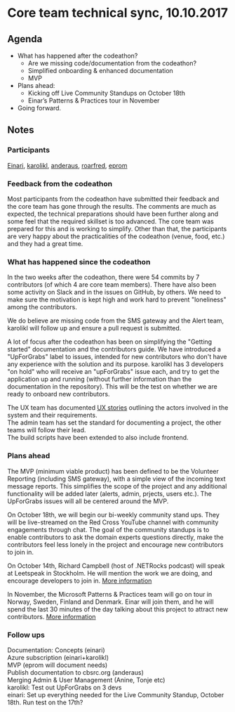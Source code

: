# Core team technical sync, 10.10.2017

## Agenda

* What has happened after the codeathon?
    - Are we missing code/documentation from the codeathon?
    - Simplified onboarding & enhanced documentation
    - MVP
* Plans ahead: 
    - Kicking off Live Community Standups on October 18th
    - Einar’s Patterns & Practices tour in November
* Going forward.

## Notes

### Participants

[Einari](https://github.com/einari), [karolikl](https://github.com/karolikl), [anderaus](https://github.com/anderaus), [roarfred](https://github.com/roarfred), [eprom](https://github.com/eprom)

### Feedback from the codeathon

Most participants from the codeathon have submitted their feedback and the core team has gone through the results. The comments are much as expected, the technical preparations should have been further along and some feel that the required skillset is too advanced. The core team was prepared for this and is working to simplify. Other than that, the participants are very happy about the practicalities of the codeathon (venue, food, etc.) and they had a great time. 

### What has happened since the codeathon

In the two weeks after the codeathon, there were 54 commits by 7 contributors (of which 4 are core team members). There have also been some activity on Slack and in the issues on GitHub, by others. We need to make sure the motivation is kept high and work hard to prevent "loneliness" among the contributors. 

We do believe are missing code from the SMS gateway and the Alert team, karolikl will follow up and ensure a pull request is submitted. 

A lot of focus after the codeathon has been on simplifying the "Getting started" documentation and the contributors guide. We have introduced a "UpForGrabs" label to issues, intended for new contributors who don't have any experience with the solution and its purpose. karolikl has 3 developers "on hold" who will receive an "upForGrabs" issue each, and try to get the application up and running (without further information than the documentation in the repository). This will be the test on whether we are ready to onboard new contributors. 

The UX team has documented [UX stories](https://github.com/IFRCGo/cbs/projects/11) outlining the actors involved in the system and their requirements.  
The admin team has set the standard for documenting a project, the other teams will follow their lead.   
The build scripts have been extended to also include frontend. 

### Plans ahead

The MVP (minimum viable product) has been defined to be the Volunteer Reporting (including SMS gateway), with a simple view of the incoming text message reports. This simplifies the scope of the project and any additional functionality will be added later (alerts, admin, prjects, users etc.). The UpForGrabs issues will all be centered around the MVP. 

On October 18th, we will begin our bi-weekly community stand ups. They will be live-streamed on the Red Cross YouTube channel with community engagements through chat. The goal of the community standups is to enable contributors to ask the domain experts questions directly, make the contributors feel less lonely in the project and encourage new contributors to join in. 

On October 14th, Richard Campbell (host of .NETRocks podcast) will speak at Leetspeak in Stockholm. He will mention the work we are doing, and encourage developers to join in. [More information](https://leetspeak.se/2017/speakers.html#speaker-6)

In November, the Microsoft Patterns & Practices team will go on tour in Norway, Sweden, Finland and Denmark. Einar will join them, and he will spend the last 30 minutes of the day talking about this project to attract new contributors. [More information](https://www.linkedin.com/feed/update/urn:li:activity:6323502149468717056)

### Follow ups

Documentation: Concepts (einari)  
Azure subscription (einari+karolikl)  
MVP (eprom will document needs)  
Publish documentation to cbsrc.org (anderaus)  
Merging Admin & User Management (Anine, Tonje etc)    
karolikl: Test out UpForGrabs on 3 devs  
einari: Set up everything needed for the Live Community Standup, October 18th. Run test on the 17th?  
